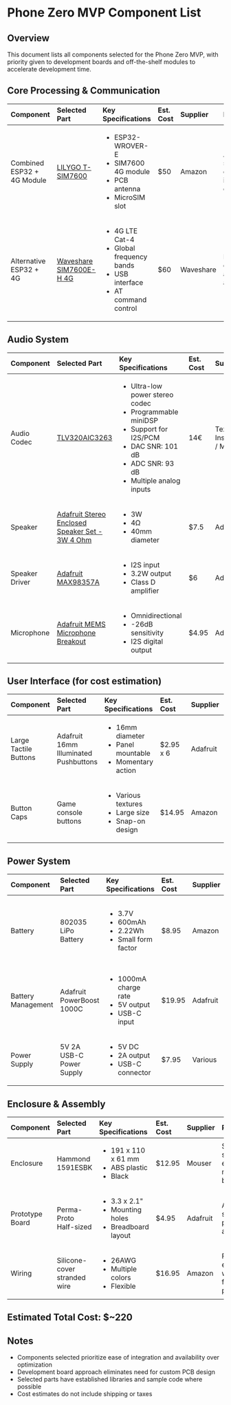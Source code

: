 # Phone Zero MVP Component List

## Overview

This document lists all components selected for the Phone Zero MVP, with priority given to development boards and off-the-shelf modules to accelerate development time.

## Core Processing & Communication

<table>
  <thead>
    <tr>
      <th align="left">Component</th>
      <th align="left">Selected Part</th>
      <th align="left">Key Specifications</th>
      <th align="left">Est. Cost</th>
      <th align="left">Supplier</th>
      <th align="left">Rationale</th>
    </tr>
  </thead>
  <tbody>
    <tr>
      <td>Combined ESP32 + 4G Module</td>
      <td><a href="https://lilygo.cc/products/t-sim7600">LILYGO T-SIM7600</a></td>
      <td>
        <ul>
          <li>ESP32-WROVER-E</li>
          <li>SIM7600 4G module</li>
          <li>PCB antenna</li>
          <li>MicroSIM slot</li>
        </ul>
      </td>
      <td>$50</td>
      <td>Amazon</td>
      <td>All-in-one solution eliminates integration challenges</td>
    </tr>
    <tr>
      <td>Alternative ESP32 + 4G</td>
      <td><a href="Waveshare SIM7600E-H 4G">Waveshare SIM7600E-H 4G</a></td>
      <td>
        <ul>
          <li>4G LTE Cat-4</li>
          <li>Global frequency bands</li>
          <li>USB interface</li>
          <li>AT command control</li>
        </ul>
      </td>
      <td>$60</td>
      <td>Waveshare</td>
      <td>Extensive documentation and support available</td>
    </tr>
  </tbody>
</table>

## Audio System

<table>
  <thead>
    <tr>
      <th align="left">Component</th>
      <th align="left">Selected Part</th>
      <th align="left">Key Specifications</th>
      <th align="left">Est. Cost</th>
      <th align="left">Supplier</th>
      <th align="left">Rationale</th>
    </tr>
  </thead>
  <tbody>
    <tr>
      <td>Audio Codec</td>
      <td><a href="https://www.mouser.ee/c/semiconductors/interface-ics/interface-codecs/?m=Texas%20Instruments&series=TLV320AIC3263">TLV320AIC3263</a></td>
      <td>
        <ul>
          <li>Ultra-low power stereo codec</li>
          <li>Programmable miniDSP</li>
          <li>Support for I2S/PCM</li>
          <li>DAC SNR: 101 dB</li>
          <li>ADC SNR: 93 dB</li>
          <li>Multiple analog inputs</li>
        </ul>
      </td>
      <td>14€</td>
      <td>Texas Instruments / Mouser</td>
      <td>Advanced voice processing capabilities through miniDSP, compatibility with both ESP32 (I2S) and 4G module (PCM)</td>
    </tr>
    <tr>
      <td>Speaker</td>
      <td><a href="https://www.adafruit.com/product/1669">Adafruit Stereo Enclosed Speaker Set - 3W 4 Ohm</a></td>
      <td>
        <ul>
          <li>3W</li>
          <li>4Ω</li>
          <li>40mm diameter</li>
        </ul>
      </td>
      <td>$7.5</td>
      <td>Adafruit</td>
      <td>Pre-enclosed, easy to mount, good volume</td>
    </tr>
    <tr>
      <td>Speaker Driver</td>
      <td><a href="https://www.adafruit.com/product/3006">Adafruit MAX98357A</a></td>
      <td>
        <ul>
          <li>I2S input</li>
          <li>3.2W output</li>
          <li>Class D amplifier</li>
        </ul>
      </td>
      <td>$6</td>
      <td>Adafruit</td>
      <td>Direct I2S from ESP32, simple integration</td>
    </tr>
    <tr>
      <td>Microphone</td>
      <td><a href="https://www.adafruit.com/search?q=MEMS+Microphone+Breakout">Adafruit MEMS Microphone Breakout</a></td>
      <td>
        <ul>
          <li>Omnidirectional</li>
          <li>-26dB sensitivity</li>
          <li>I2S digital output</li>
        </ul>
      </td>
      <td>$4.95</td>
      <td>Adafruit</td>
      <td>Digital output reduces noise issues</td>
    </tr>
  </tbody>
</table>

## User Interface (for cost estimation)

<table>
  <thead>
    <tr>
      <th align="left">Component</th>
      <th align="left">Selected Part</th>
      <th align="left">Key Specifications</th>
      <th align="left">Est. Cost</th>
      <th align="left">Supplier</th>
      <th align="left">Rationale</th>
    </tr>
  </thead>
  <tbody>
    <tr>
      <td>Large Tactile Buttons</td>
      <td>Adafruit 16mm Illuminated Pushbuttons</td>
      <td>
        <ul>
          <li>16mm diameter</li>
          <li>Panel mountable</li>
          <li>Momentary action</li>
        </ul>
      </td>
      <td>$2.95 x 6</td>
      <td>Adafruit</td>
      <td>Large enough for easy location, distinct tactile feel</td>
    </tr>
    <tr>
      <td>Button Caps</td>
      <td>Game console buttons</td>
      <td>
        <ul>
          <li>Various textures</li>
          <li>Large size</li>
          <li>Snap-on design</li>
        </ul>
      </td>
      <td>$14.95</td>
      <td>Amazon</td>
      <td>Different shapes provide tactile differentiation</td>
    </tr>
  </tbody>
</table>

## Power System

<table>
  <thead>
    <tr>
      <th align="left">Component</th>
      <th align="left">Selected Part</th>
      <th align="left">Key Specifications</th>
      <th align="left">Est. Cost</th>
      <th align="left">Supplier</th>
      <th align="left">Rationale</th>
    </tr>
  </thead>
  <tbody>
    <tr>
      <td>Battery</td>
      <td>802035 LiPo Battery</td>
      <td>
        <ul>
          <li>3.7V</li>
          <li>600mAh</li>
          <li>2.22Wh</li>
          <li>Small form factor</li>
        </ul>
      </td>
      <td>$8.95</td>
      <td>Amazon</td>
      <td>Sufficient capacity for MVP testing while keeping size and weight manageable</td>
    </tr>
    <tr>
      <td>Battery Management</td>
      <td>Adafruit PowerBoost 1000C</td>
      <td>
        <ul>
          <li>1000mA charge rate</li>
          <li>5V output</li>
          <li>USB-C input</li>
        </ul>
      </td>
      <td>$19.95</td>
      <td>Adafruit</td>
      <td>Handles charging and provides regulated power</td>
    </tr>
    <tr>
      <td>Power Supply</td>
      <td>5V 2A USB-C Power Supply</td>
      <td>
        <ul>
          <li>5V DC</li>
          <li>2A output</li>
          <li>USB-C connector</li>
        </ul>
      </td>
      <td>$7.95</td>
      <td>Various</td>
      <td>Standard power supply, widely available</td>
    </tr>
  </tbody>
</table>

## Enclosure & Assembly

<table>
  <thead>
    <tr>
      <th align="left">Component</th>
      <th align="left">Selected Part</th>
      <th align="left">Key Specifications</th>
      <th align="left">Est. Cost</th>
      <th align="left">Supplier</th>
      <th align="left">Rationale</th>
    </tr>
  </thead>
  <tbody>
    <tr>
      <td>Enclosure</td>
      <td>Hammond 1591ESBK</td>
      <td>
        <ul>
          <li>191 x 110 x 61 mm</li>
          <li>ABS plastic</li>
          <li>Black</li>
        </ul>
      </td>
      <td>$12.95</td>
      <td>Mouser</td>
      <td>Sufficient space, easy to modify for buttons</td>
    </tr>
    <tr>
      <td>Prototype Board</td>
      <td>Perma-Proto Half-sized</td>
      <td>
        <ul>
          <li>3.3 x 2.1"</li>
          <li>Mounting holes</li>
          <li>Breadboard layout</li>
        </ul>
      </td>
      <td>$4.95</td>
      <td>Adafruit</td>
      <td>Allows for semi-permanent assembly</td>
    </tr>
    <tr>
      <td>Wiring</td>
      <td>Silicone-cover stranded wire</td>
      <td>
        <ul>
          <li>26AWG</li>
          <li>Multiple colors</li>
          <li>Flexible</li>
        </ul>
      </td>
      <td>$16.95</td>
      <td>Amazon</td>
      <td>Flexible, easy to work with for prototype</td>
    </tr>
  </tbody>
</table>

## Estimated Total Cost: $~220

## Notes

- Components selected prioritize ease of integration and availability over optimization
- Development board approach eliminates need for custom PCB design
- Selected parts have established libraries and sample code where possible
- Cost estimates do not include shipping or taxes
